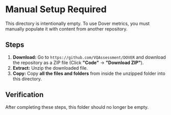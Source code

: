 # Manual Setup Required

This directory is intentionally empty. To use Dover metrics, you must manually populate it with content from another repository.

## Steps

1.  **Download:** Go to `https://github.com/VQAssessment/DOVER` and download the repository as a ZIP file (Click **"Code"** -> **"Download ZIP"**).
2.  **Extract:** Unzip the downloaded file.
3.  **Copy:** Copy **all the files and folders** from inside the unzipped folder into this directory.

## Verification

After completing these steps, this folder should no longer be empty.